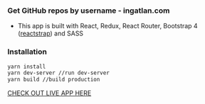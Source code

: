 ### Get GitHub repos by username - ingatlan.com
* This app is built with React, Redux, React Router, Bootstrap 4 ([reactstrap](http://reactstrap.github.io/)) and SASS

### Installation
```bash
yarn install
yarn dev-server //run dev-server
yarn build //build production
```

[CHECK OUT LIVE APP HERE](https://ingatlancom-githubrepo.herokuapp.com/)